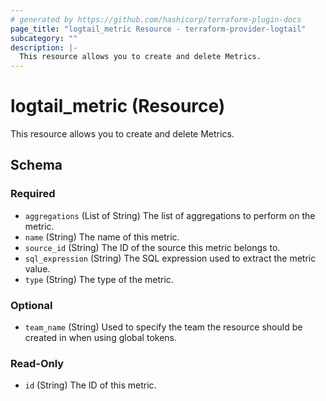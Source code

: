 ```yaml
---
# generated by https://github.com/hashicorp/terraform-plugin-docs
page_title: "logtail_metric Resource - terraform-provider-logtail"
subcategory: ""
description: |-
  This resource allows you to create and delete Metrics.
---
```


# logtail_metric (Resource)

This resource allows you to create and delete Metrics.



<!-- schema generated by tfplugindocs -->
## Schema

### Required

- `aggregations` (List of String) The list of aggregations to perform on the metric.
- `name` (String) The name of this metric.
- `source_id` (String) The ID of the source this metric belongs to.
- `sql_expression` (String) The SQL expression used to extract the metric value.
- `type` (String) The type of the metric.

### Optional

- `team_name` (String) Used to specify the team the resource should be created in when using global tokens.

### Read-Only

- `id` (String) The ID of this metric.
